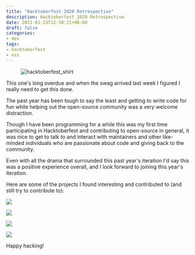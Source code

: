 ```yaml
---
title: "Hacktoberfest 2020 Retrospective"
description: Hacktoberfest 2020 Retrospective
date: 2021-01-23T12:50:21+08:00
draft: false
categories:
- dev
tags:
- hacktoberfest
- oss
---
```


<figure>
  <img
    src="https://res.cloudinary.com/j4ckofalltrades/image/upload/c_limit,w_500/v1611377061/blog/20210123/hacktoberfest_y899nk.jpg"
    alt="hacktoberfest_shirt">
</figure>

This one's long overdue and when the swag arrived last week I figured I really
need to get this done.

The past year has been tough to say the least and getting to write code for
fun while helping out the open-source community was a very welcome distraction.

Though I have been programming for a while this was my first time participating
in Hacktoberfest and contributing to open-source in general, it was nice to
get to talk to and interact with maintainers and other like-minded individuals
who are passionate about code and giving back to the community.

Even with all the drama that surrounded this past year's iteration I'd say this
was a positive experience overall, and I look forward to joining this year's
iteration.

Here are some of the projects I found interesting and contributed to (and still
try to contribute to):

[![](https://github-readme-stats.vercel.app/api/pin/?username=trinodb&repo=trino&theme=dark)](https://github.com/trinodb/trino)

[![](https://github-readme-stats.vercel.app/api/pin/?username=strongbox&repo=strongbox&theme=dark)](https://github.com/strongbox/strongbox)

[![](https://github-readme-stats.vercel.app/api/pin/?username=oshi&repo=oshi&theme=dark)](https://github.com/oshi/oshi)

[![](https://github-readme-stats.vercel.app/api/pin/?username=jayehernandez&repo=letra-extension&theme=dark)](https://github.com/jayehernandez/letra-extension)

Happy hacking!